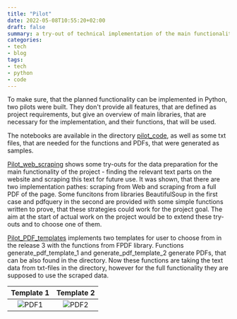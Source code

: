 ```yaml
---
title: "Pilot"
date: 2022-05-08T10:55:20+02:00
draft: false
summary: a try-out of technical implementation of the main functionality
categories:
- tech
- blog
tags:
- tech
- python
- code
---
```


To make sure, that the planned functionality can be implemented in Python, two pilots were built. They don't provide all features, that are defined as project requirements, but give an overview of main libraries, that are necessary for the implementation, and their functions, that will be used.

The notebooks are available in the directory [pilot_code](https://gitlab.web.fh-kufstein.ac.at/anna.fedorova/recipe2pdf/-/tree/main/pilot_code), as well as some txt files, that are needed for the functions and PDFs, that were generated as samples.

[Pilot_web_scraping](https://gitlab.web.fh-kufstein.ac.at/anna.fedorova/recipe2pdf/-/blob/main/pilot_code/pilot_web_scraping.ipynb) shows some try-outs for the data preparation for the main functionality of the project - finding the relevant text parts on the website and scraping this text for future use. It was shown, that there are two implementation pathes: scraping from Web and scraping from a full PDF of the page. Some funcitons from libraries BeautifulSoup in the first case and pdfquery in the second are provided with some simple functions written to prove, that these strategies could work for the project goal. The aim at the start of actual work on the project would be to extend these try-outs and to choose one of them.

[Pilot_PDF_templates](https://gitlab.web.fh-kufstein.ac.at/anna.fedorova/recipe2pdf/-/blob/main/pilot_code/pilot_PDF_templates.ipynb) implements two templates for user to choose from in the release 3 with the functions from FPDF library. 
Functions generate_pdf_template_1 and generate_pdf_template_2 generate PDFs, that can be also found in the directory. Now these functions are taking the text data from txt-files in the directory, however for the full functionality they are supposed to use the scraped data.

Template 1           |  Template 2
:-------------------------:|:-------------------------:
![PDF1](https://gitlab.web.fh-kufstein.ac.at/anna.fedorova/recipe2pdf/-/raw/main/pilot_code/pdf_template_1.png) |  ![PDF2](https://gitlab.web.fh-kufstein.ac.at/anna.fedorova/recipe2pdf/-/raw/main/pilot_code/pdf_template_2.png)

